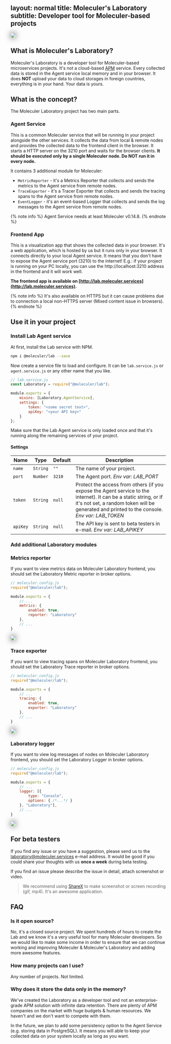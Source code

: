 layout: normal
title: Moleculer's Laboratory
subtitle: Developer tool for Moleculer-based projects
---
<img src="assets/laboratory-banner.png" style="box-shadow: 0 0 20px rgba(0,0,0,0.8); border-radius: 10px;" />

## What is Moleculer's Laboratory?
Moleculer's Laboratory is a developer tool for Moleculer-based microservices projects. It's not a cloud-based [APM](https://en.wikipedia.org/wiki/Application_performance_management) service. Every collected data is stored in the Agent service local memory and in your browser. It does **NOT** upload your data to cloud storages in foreign countries, everything is in your hand. Your data is yours. 

## What is the concept?
The Moleculer Laboratory project has two main parts.

### Agent Service
This is a common Moleculer service that will be running in your project alongside the other services. It collects the data from local & remote nodes and provides the collected data to the frontend client in the browser. It starts a HTTP server on the 3210 port and waits for the browser clients. 
**It should be executed only by a single Moleculer node. Do NOT run it in every node.**

It contains 3 additional module for Moleculer:
- `MetricReporter` - it's a Metrics Reporter that collects and sends the metrics to the Agent service from remote nodes.
- `TraceExporter` - it's a Tracer Exporter that collects and sends the tracing spans to the Agent service from remote nodes.
- `EventLogger` - it's an event-based Logger that collects and sends the log messages to the Agent service from remote nodes.

{% note info %}
Agent Service needs at least Moleculer v0.14.8.
{% endnote %}

### Frontend App
This is a visualization app that shows the collected data in your browser. It's a web application, which is hosted by us but it runs only in your browser. It connects directly to your local Agent service. It means that you don't have to expose the Agent service port (3210) to the internet! E.g.: if your project is running on your PC locally, you can use the http://localhost:3210 address in the frontend and it will work well.

**The frontend app is available on [http://lab.moleculer.services](http://lab.moleculer.services).**

{% note info %}
It's also available on HTTPS but it can cause problems due to connection a local non-HTTPS server (Mixed content issue in browsers).
{% endnote %}

## Use it in your project

### Install Lab Agent service
At first, install the Lab service with NPM.

```bash
npm i @moleculer/lab --save
```

Now create a service file to load and configure. It can be `lab.service.js` or `agent.service.js` or any other name that you like.

```js
// lab.service.js
const Laboratory = require("@moleculer/lab");

module.exports = {
    mixins: [Laboratory.AgentService],
    settings: {
        token: "<some secret text>",
        apiKey: "<your API key>"
    }
};
```
Make sure that the Lab Agent service is only loaded once and that it's running along the remaining services of your project.

#### Settings

| Name | Type | Default | Description |
| ---- | ---- | ------- | ----------- |
| `name` | `String` | `""` | The name of your project. |
| `port` | `Number` | `3210` | The Agent port. _Env var: LAB_PORT_ |
| `token` | `String` | `null` | Protect the access from others (if you expose the Agent service to the internet). It can be a static string, or if it's not set, a random token will be generated and printed to the console. _Env var: LAB_TOKEN_ |
| `apiKey` | `String` | `null` | The API key is sent to beta testers in e-mail. _Env var: LAB_APIKEY_ |

### Add additional Laboratory modules

### Metrics reporter
If you want to view metrics data on Moleculer Laboratory frontend, you should set the Laboratory Metric reporter in broker options.
```js
// moleculer.config.js
require("@moleculer/lab");

module.exports = {
    // ...
    metrics: {
        enabled: true,
        reporter: "Laboratory"
    },        
    // ...
}
```

<img src="assets/overview-metrics.png" style="box-shadow: 0 0 20px rgba(0,0,0,0.8); border-radius: 10px;" />


### Trace exporter
If you want to view tracing spans on Moleculer Laboratory frontend, you should set the Laboratory Trace reporter in broker options.
```js
// moleculer.config.js
require("@moleculer/lab");

module.exports = {
    // ...
    tracing: {
        enabled: true,
        exporter: "Laboratory"
    },       
    // ...
}
```

<img src="assets/trace-page.png" style="box-shadow: 0 0 20px rgba(0,0,0,0.8); border-radius: 10px;" />


### Laboratory logger
If you want to view log messages of nodes on Moleculer Laboratory frontend, you should set the Laboratory Logger in broker options.
```js
// moleculer.config.js
require("@moleculer/lab");

module.exports = {
    // ...
	logger: [{
		type: "Console",
		options: { /*...*/ }
	}, "Laboratory"],    
    // ...
}
```

<img src="assets/logs-page.png" style="box-shadow: 0 0 20px rgba(0,0,0,0.8); border-radius: 10px;" />


## For beta testers
If you find any issue or you have a suggestion, please send us to the laboratory@moleculer.services e-mail address. It would be good if you could share your thoughts with us **once a week** during beta testing.

If you find an issue please describe the issue in detail, attach screenshot or video. 
> We recommend using [ShareX](https://getsharex.com/) to make screenshot or screen recording (gif, mp4). It's an awesome application.

## FAQ

### Is it open source?
No, it's a closed source project. We spent hundreds of hours to create the Lab and we know it's a very useful tool for many Moleculer developers. So we would like to make some income in order to ensure that we can continue working and improving Moleculer & Moleculer's Laboratory and adding more awesome features.

### How many projects can I use?
Any number of projects. Not limited.

### Why does it store the data only in the memory?
We've created the Laboratory as a developer tool and not an enterprise-grade APM solution with infinite data retention. There are plenty of APM companies on the market with huge budgets & human resources. We haven't and we don't want to compete with them. 

In the future, we plan to add some persistency option to the Agent Service (e.g. storing data in PostgreSQL). It means you will able to keep your collected data on your system locally as long as you want.


